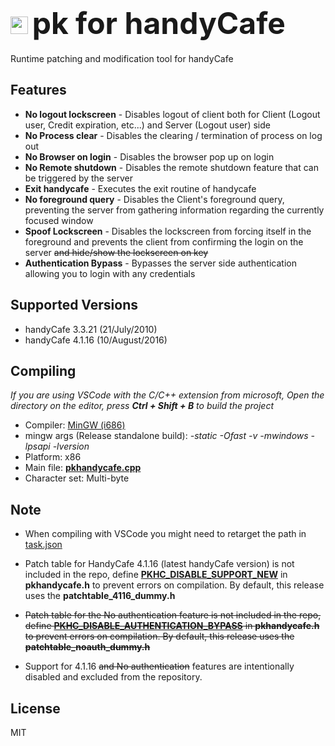 # <img width="28" src="https://en.touhouwiki.net/images/7/7b/Th135Patchouli.png"> <font size=80> pk for handyCafe </font>
Runtime patching and modification tool for handyCafe

## Features
* <b>No logout lockscreen</b> - Disables logout of client both for Client (Logout user, Credit expiration, etc...) and Server (Logout user) side
* <b>No Process clear</b> - Disables the clearing / termination of process on log out
* <b>No Browser on login</b> - Disables the browser pop up on login
* <b>No Remote shutdown</b> - Disables the remote shutdown feature that can be triggered by the server
* <b>Exit handycafe</b> - Executes the exit routine of handycafe
* <b>No foreground query</b> - Disables the Client's foreground query, preventing the server from gathering information regarding the currently focused window
* <b>Spoof Lockscreen</b> - Disables the lockscreen from forcing itself in the foreground and prevents the client from confirming the login on the server ~~and hide/show the lockscreen on key~~
* <b>Authentication Bypass</b> - Bypasses the server side authentication allowing you to login with any credentials

## Supported Versions
* handyCafe 3.3.21 (21/July/2010)
* handyCafe 4.1.16 (10/August/2016)

## Compiling
<i>If you are using VSCode with the C/C++ extension from microsoft, Open the directory on the editor, press <b>Ctrl + Shift + B</b> to build the project</i>
* Compiler: [MinGW (i686)](https://sourceforge.net/projects/mingw-w64/)
* mingw args  (Release standalone build): <i>-static -Ofast -v -mwindows -lpsapi -lversion</i>
* Platform: x86
* Main file: <b>[pkhandycafe.cpp](https://github.com/rogueeeee/pk_handycafe/blob/master/pkhandycafe.cpp)</b>
* Character set: Multi-byte

## Note
* When compiling with VSCode you might need to retarget the path in </b>[task.json](https://github.com/rogueeeee/pk_handycafe/blob/master/.vscode/tasks.json)</b>

* Patch table for HandyCafe 4.1.16 (latest handyCafe version) is not included
in the repo, define <b>[PKHC_DISABLE_SUPPORT_NEW](https://github.com/rogueeeee/pk_handycafe/blob/master/pkhandycafe.h#L4)</b> in <b>pkhandycafe.h</b>
to prevent errors on compilation. By default, this release uses the <b>patchtable_4116_dummy.h</b>

* ~~Patch table for the No authentication feature is not included
in the repo, define <b>[PKHC_DISABLE_AUTHENTICATION_BYPASS](https://github.com/rogueeeee/pk_handycafe/blob/master/pkhandycafe.h#L5)</b> in <b>pkhandycafe.h</b>
to prevent errors on compilation. By default, this release uses the <b>patchtable_noauth_dummy.h~~</b>

* Support for 4.1.16 ~~and No authentication~~ features are intentionally disabled and excluded from the repository.

## License
MIT